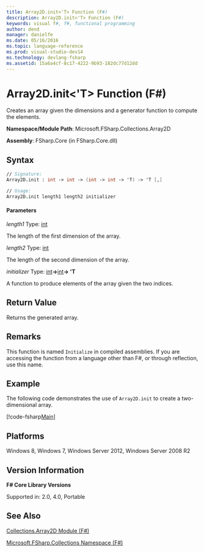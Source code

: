 ```yaml
---
title: Array2D.init<'T> Function (F#)
description: Array2D.init<'T> Function (F#)
keywords: visual f#, f#, functional programming
author: dend
manager: danielfe
ms.date: 05/16/2016
ms.topic: language-reference
ms.prod: visual-studio-dev14
ms.technology: devlang-fsharp
ms.assetid: 15a6a4cf-8c17-4222-9b93-182dc77d12dd 
---
```


# Array2D.init<'T> Function (F#)

Creates an array given the dimensions and a generator function to compute the elements.

**Namespace/Module Path**: Microsoft.FSharp.Collections.Array2D

**Assembly**: FSharp.Core (in FSharp.Core.dll)

## Syntax

```fsharp
// Signature:
Array2D.init : int -> int -> (int -> int -> 'T) -> 'T [,]

// Usage:
Array2D.init length1 length2 initializer
```

#### Parameters

*length1*
Type: [int](https://msdn.microsoft.com/library/025d5455-3622-4ea5-9573-3ecbd4ee1375)

The length of the first dimension of the array.

*length2*
Type: [int](https://msdn.microsoft.com/library/025d5455-3622-4ea5-9573-3ecbd4ee1375)

The length of the second dimension of the array.

*initializer*
Type: [int](https://msdn.microsoft.com/library/025d5455-3622-4ea5-9573-3ecbd4ee1375)**-&gt;**[int](https://msdn.microsoft.com/library/025d5455-3622-4ea5-9573-3ecbd4ee1375)**-&gt; 'T**

A function to produce elements of the array given the two indices.

## Return Value

Returns the generated array.

## Remarks

This function is named `Initialize` in compiled assemblies. If you are accessing the function from a language other than F#, or through reflection, use this name.

## Example

The following code demonstrates the use of `Array2D.init` to create a two-dimensional array.

[!code-fsharp[Main](~/samples/snippets/fsharp/arrays/snippet21.fs)]

## Platforms

Windows 8, Windows 7, Windows Server 2012, Windows Server 2008 R2

## Version Information

**F# Core Library Versions**

Supported in: 2.0, 4.0, Portable

## See Also

[Collections.Array2D Module &#40;F&#35;&#41;](Collections.Array2D-Module-%5BFSharp%5D.md)

[Microsoft.FSharp.Collections Namespace &#40;F&#35;&#41;](Microsoft.FSharp.Collections-Namespace-%5BFSharp%5D.md)
